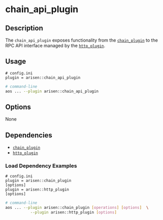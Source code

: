 # chain_api_plugin

## Description

The `chain_api_plugin` exposes functionality from the [`chain_plugin`](../chain_plugin/index.md) to the RPC API interface managed by the [`http_plugin`](../http_plugin/index.md).

## Usage

```console
# config.ini
plugin = arisen::chain_api_plugin
```
```sh
# command-line
aos ... --plugin arisen::chain_api_plugin
```

## Options

None

## Dependencies

* [`chain_plugin`](../chain_plugin/index.md)
* [`http_plugin`](../http_plugin/index.md)

### Load Dependency Examples

```console
# config.ini
plugin = arisen::chain_plugin
[options]
plugin = arisen::http_plugin
[options]
```
```sh
# command-line
aos ... --plugin arisen::chain_plugin [operations] [options]  \
           --plugin arisen::http_plugin [options]
```
